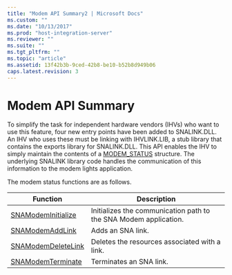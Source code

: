 ```yaml
---
title: "Modem API Summary2 | Microsoft Docs"
ms.custom: ""
ms.date: "10/13/2017"
ms.prod: "host-integration-server"
ms.reviewer: ""
ms.suite: ""
ms.tgt_pltfrm: ""
ms.topic: "article"
ms.assetid: 13f42b3b-9ced-42b8-be10-b52b8d949b06
caps.latest.revision: 3
---
```

# Modem API Summary
To simplify the task for independent hardware vendors (IHVs) who want to use this feature, four new entry points have been added to SNALINK.DLL. An IHV who uses these must be linking with IHVLINK.LIB, a stub library that contains the exports library for SNALINK.DLL. This API enables the IHV to simply maintain the contents of a [MODEM_STATUS](../Topic/MODEM_STATUS2.md) structure. The underlying SNALINK library code handles the communication of this information to the modem lights application.  
  
 The modem status functions are as follows.  
  
|Function|Description|  
|--------------|-----------------|  
|[SNAModemInitialize](../Topic/SNAModemInitialize1.md)|Initializes the communication path to the SNA Modem application.|  
|[SNAModemAddLink](../Topic/SNAModemAddLink2.md)|Adds an SNA link.|  
|[SNAModemDeleteLink](../Topic/SNAModemDeleteLink1.md)|Deletes the resources associated with a link.|  
|[SNAModemTerminate](../Topic/SNAModemTerminate2.md)|Terminates an SNA link.|
